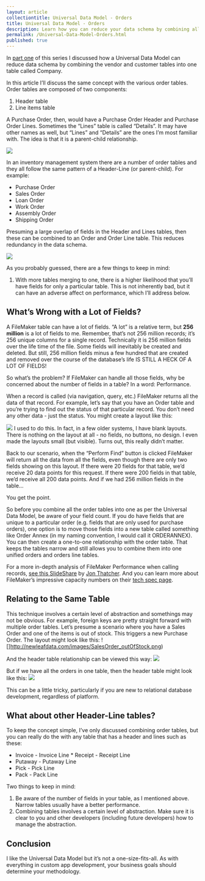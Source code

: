 ```yaml
---
layout: article
collectiontitle: Universal Data Model - Orders
title: Universal Data Model - Orders
description: Learn how you can reduce your data schema by combining all the different types of order tables.
permalink: /Universal-Data-Model-Orders.html
published: true
---
```

In [part one](http://filemakerinventoryresources.com/Universal-Data-Model-Company.html) of this series I discussed how a Universal Data Model can reduce data schema by combining the vendor and customer tables into one table called Company.

In this article I’ll discuss the same concept with the various order tables.  Order tables are composed of two components:
1. Header table
2. Line items table

A Purchase Order, then, would have a Purchase Order Header and Purchase Order Lines.  Sometimes the “Lines” table is called “Details”.  It may have other names as well, but “Lines” and “Details” are the ones I’m most familiar with.  The idea is that it is a parent-child relationship.

![](http://newleafdata.com/images/Header_Lines.png)

In an inventory management system there are a number of order tables and they all follow the same pattern of a Header-Line (or parent-child).  For example:

* Purchase Order
* Sales Order
* Loan Order
* Work Order
* Assembly Order
* Shipping Order

Presuming a large overlap of fields in the Header and Lines tables, then these can be combined to an Order and Order Line table.  This reduces redundancy in the data schema.

![](http://newleafdata.com/images/UniversalDataModel_Orders.png)

As you probably guessed, there are a few things to keep in mind:
1. With more tables merging to one, there is a higher likelihood that you’ll have fields for only a particular table.  This is not inherently bad, but it can have an adverse affect on performance, which I’ll address below.

## What’s Wrong with a Lot of Fields?
A FileMaker table can have a lot of fields.  “A lot” is a relative term, but **256 million** is a lot of fields to me.  Remember, that’s not 256 million records; it’s 256 unique columns for a single record.  Technically it is 256 million fields over the life time of the file.  Some fields will inevitably be created and deleted.  But still, 256 million fields minus a few hundred that are created and removed over the course of the database’s life IS STILL A HECK OF A LOT OF FIELDS!

So what’s the problem?  If FileMaker can handle all those fields, why be concerned about the number of fields in a table?  In a word: Performance.

When a record is called (via navigation, query, etc.) FileMaker returns all the data of that record.  For example, let’s say that you have an Order table and you’re trying to find out the status of that particular record.  You don’t need any other data - just the status.  You might create a layout like this:

![](http://newleafdata.com/images/Simple_Search_Layout.png)
I used to do this.  In fact, in a few older systems, I have blank layouts.  There is nothing on the layout at all - no fields, no buttons, no design.  I even made the layouts small (but visible).  Turns out, this really didn’t matter.

Back to our scenario, when the “Perform Find” button is clicked FileMaker will return all the data from all the fields, even though there are only two fields showing on this layout.  If there were 20 fields for that table, we’d receive 20 data points for this request.  If there were 200 fields in that table, we’d receive all 200 data points.  And if we had 256 million fields in the table…

You get the point.

So before you combine all the order tables into one as per the Universal Data Model, be aware of your field count.  If you do have fields that are unique to a particular order (e.g. fields that are only used for purchase orders), one option is to move those fields into a new table called something like Order Annex (in my naming convention, I would call it ORDERANNEX).  You can then create a one-to-one relationship with the order table.  That keeps the tables narrow and still allows you to combine them into one unified orders and orders line tables.

For a more in-depth analysis of FileMaker Performance when calling records, [see this SlideShare](https://www.slideshare.net/fmkonferenz/fmk2014-file-maker-performance-under-the-hood-by-jon-thatcher) by [Jon Thatcher](https://www.linkedin.com/in/jon-thatcher-3483321/).  And you can learn more about FileMaker’s impressive capacity numbers on their [tech spec page](http://help.filemaker.com/app/answers/detail/a_id/16373).

## Relating to the Same Table
This technique involves a certain level of abstraction and somethings may not be obvious.  For example, foreign keys are pretty straight forward with multiple order tables.  Let’s presume a scenario where you have a Sales Order and one of the items is out of stock.  This triggers a new Purchase Order.  The layout might look like this:
![]http://newleafdata.com/images/SalesOrder_outOfStock.png)

And the header table relationship can be viewed this way:
![](http://newleafdata.com/images/SO_to_PO_relationship.png)

But if we have all the orders in one table, then the header table might look like this:
![](http://newleafdata.com/images/Orders_All.png)

This can be a little tricky, particularly if you are new to relational database development, regardless of platform.

## What about other Header-Line tables?
To keep the concept simple, I’ve only discussed combining order tables, but you can really do the with any table that has a header and lines such as these:

* Invoice - Invoice Line 
* Receipt - Receipt Line
* Putaway - Putaway Line
* Pick - Pick Line
* Pack - Pack Line

Two things to keep in mind:
1. Be aware of the number of fields in your table, as I mentioned above.  Narrow tables usually have a better performance.
2. Combining tables involves a certain level of abstraction.  Make sure it is clear to you and other developers (including future developers) how to manage the abstraction.

## Conclusion
I like the Universal Data Model but it’s not a one-size-fits-all.  As with everything in custom app development, your business goals should determine your methodology.
